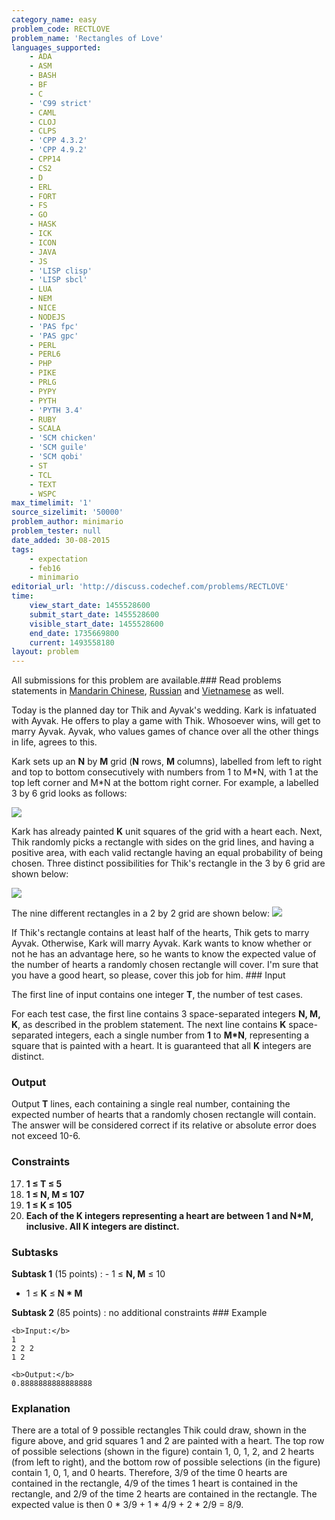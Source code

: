 ```yaml
---
category_name: easy
problem_code: RECTLOVE
problem_name: 'Rectangles of Love'
languages_supported:
    - ADA
    - ASM
    - BASH
    - BF
    - C
    - 'C99 strict'
    - CAML
    - CLOJ
    - CLPS
    - 'CPP 4.3.2'
    - 'CPP 4.9.2'
    - CPP14
    - CS2
    - D
    - ERL
    - FORT
    - FS
    - GO
    - HASK
    - ICK
    - ICON
    - JAVA
    - JS
    - 'LISP clisp'
    - 'LISP sbcl'
    - LUA
    - NEM
    - NICE
    - NODEJS
    - 'PAS fpc'
    - 'PAS gpc'
    - PERL
    - PERL6
    - PHP
    - PIKE
    - PRLG
    - PYPY
    - PYTH
    - 'PYTH 3.4'
    - RUBY
    - SCALA
    - 'SCM chicken'
    - 'SCM guile'
    - 'SCM qobi'
    - ST
    - TCL
    - TEXT
    - WSPC
max_timelimit: '1'
source_sizelimit: '50000'
problem_author: minimario
problem_tester: null
date_added: 30-08-2015
tags:
    - expectation
    - feb16
    - minimario
editorial_url: 'http://discuss.codechef.com/problems/RECTLOVE'
time:
    view_start_date: 1455528600
    submit_start_date: 1455528600
    visible_start_date: 1455528600
    end_date: 1735669800
    current: 1493558180
layout: problem
---
```

All submissions for this problem are available.###  Read problems statements in [Mandarin Chinese](http://www.codechef.com/download/translated/FEB16/mandarin/RECTLOVE.pdf), [Russian](http://www.codechef.com/download/translated/FEB16/russian/RECTLOVE.pdf) and [Vietnamese](http://www.codechef.com/download/translated/FEB16/vietnamese/RECTLOVE.pdf) as well.

Today is the planned day tor Thik and Ayvak's wedding. Kark is infatuated with Ayvak. He offers to play a game with Thik. Whosoever wins, will get to marry Ayvak. Ayvak, who values games of chance over all the other things in life, agrees to this.

Kark sets up an **N** by **M** grid (**N** rows, **M** columns), labelled from left to right and top to bottom consecutively with numbers from 1 to M\*N, with 1 at the top left corner and M\*N at the bottom right corner. For example, a labelled 3 by 6 grid looks as follows:

![](http://i.imgur.com/wvzXBk0.png)

Kark has already painted **K** unit squares of the grid with a heart each. Next, Thik randomly picks a rectangle with sides on the grid lines, and having a positive area, with each valid rectangle having an equal probability of being chosen. Three distinct possibilities for Thik's rectangle in the 3 by 6 grid are shown below:

![](http://i.imgur.com/iUDIeMG.png)

The nine different rectangles in a 2 by 2 grid are shown below: ![](http://i.imgur.com/c2aszAv.png)

If Thik's rectangle contains at least half of the hearts, Thik gets to marry Ayvak. Otherwise, Kark will marry Ayvak. Kark wants to know whether or not he has an advantage here, so he wants to know the expected value of the number of hearts a randomly chosen rectangle will cover. I'm sure that you have a good heart, so please, cover this job for him. ### Input

The first line of input contains one integer **T**, the number of test cases.

For each test case, the first line contains 3 space-separated integers **N, M, K**, as described in the problem statement. The next line contains **K** space-separated integers, each a single number from **1** to **M\*N**, representing a square that is painted with a heart. It is guaranteed that all **K** integers are distinct.

### Output

Output **T** lines, each containing a single real number, containing the expected number of hearts that a randomly chosen rectangle will contain. The answer will be considered correct if its relative or absolute error does not exceed 10-6.

### Constraints

17. **1 ≤ T ≤ 5**
18. **1 ≤ N, M ≤ 107**
19. **1 ≤ K ≤ 105**
20. **Each of the K integers representing a heart are between 1 and N\*M, inclusive. All K integers are distinct.**
### Subtasks

**Subtask 1** (15 points) : - 1 ≤ **N, M** ≤ 10
- 1 ≤ **K** ≤ **N \* M**

**Subtask 2** (85 points) : no additional constraints ### Example

```
<b>Input:</b>
1
2 2 2
1 2

<b>Output:</b>
0.8888888888888888

```
### Explanation

There are a total of 9 possible rectangles Thik could draw, shown in the figure above, and grid squares 1 and 2 are painted with a heart. The top row of possible selections (shown in the figure) contain 1, 0, 1, 2, and 2 hearts (from left to right), and the bottom row of possible selections (in the figure) contain 1, 0, 1, and 0 hearts. Therefore, 3/9 of the time 0 hearts are contained in the rectangle, 4/9 of the times 1 heart is contained in the rectangle, and 2/9 of the time 2 hearts are contained in the rectangle. The expected value is then 0 \* 3/9 + 1 \* 4/9 + 2 \* 2/9 = 8/9.